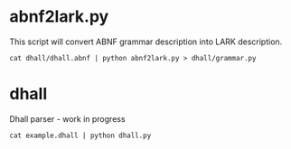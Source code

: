 abnf2lark.py
============

This script will convert ABNF grammar description into LARK description.

    cat dhall/dhall.abnf | python abnf2lark.py > dhall/grammar.py

dhall
=====

Dhall parser - work in progress

    cat example.dhall | python dhall.py
